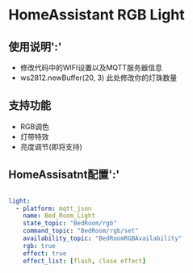 # HomeAssistant RGB Light

## 使用说明':'

- 修改代码中的WIFI设置以及MQTT服务器信息
- ws2812.newBuffer(20, 3) 此处修改你的灯珠数量

## 支持功能

- RGB调色
- 灯带特效
- 亮度调节(即将支持)

## HomeAssisatnt配置':'

```yaml

light:
  - platform: mqtt_json
    name: Bed_Room_Light
    state_topic: "BedRoom/rgb"
    command_topic: "BedRoom/rgb/set"
    availability_topic: "BedRoomRGBAvailability"
    rgb: true
    effect: true
    effect_list: [flash, close effect]
```
